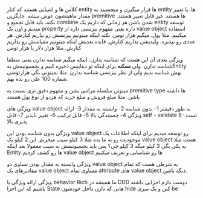 کلاس ها و اشیایی هستند که کنار entity ها قرار میگیرن و میچسبند به entity ها. با تغییر مقدار ماهیتشون عوض میشه. جایگزین premitive ها هستند. غیر قابل تغییر هستند. 
نکته، باید قابل تجمیع و combine شدن باشن
هر زمانی که داریم یک entity توسعه میدیم و اون یک property داره یعنی مفهوم بیزنسی داره از value object استفاده میکنیم. مثلا پول. میگیم هزار تومن. نکته اینکه میتونیم بیزنسش رو بیاریم کنارش. هر عددی رو نپذیره. ولیدیشن بذاریم کنارش. فایده بعدیش اینکه میتونیم مقیاسش رو بذاریم کنارش. مثلا هزار دلار یا هزار تومن

ویژگی بعدی آن این هست که شناسه ندارن. اینکه میگیم شناسه ندارن یعنی منطقا شناسه ندارن. ولی **ممکنه** برای اینکه تو دیتابیس ذخیره کنیم و بچسبونیمش بهEntity بهش شناسه بدیم ولی از نظر بیزنسی شناسه ندارن. مثلا نمیتونی بگی هزارتومنی شماره 100 علی رو بده بهم. 

میتونن سلسله مراتبی بشن و مفهوم دقیق تری نسبت به premitive type ها داشته باشن. مثلا مبلغ فروش و مبلغ خرید که هردو از نوع پول هستند

ویژگی های value object به طور دقیقتر
1- بدون شناسه
2- وابسته به مقدار
3- ارائه ویژگی
4- چسبندگی بالا
5- قابل ترکیب
6- تغییر ناپذیر
7- قابل self - validate
8- تست پذیری بالا


ویژگی بدون شناسه بودن
این value object رو توسعه میدیم برای اینکه اطلاعات یک موجودیت رو به ما بده 
مثلا 3 کیلو سیب میخریم. این 2 کیلو یک value object هست
مثلا یه یکی بگی 3 کیلو میگه 3 کیلو چی؟ پس باید بچسبونیمش به سیب 
معمولا بعد اینکه Entity ها رو کشف کردیم value object ها رو شناسایی و تعریف میکنیم

ویژگی وابسته به مقدار بودن
تساوی دو value object به شرطی هست که تمام مقادیرهای یک value object مساوی تمام attribute های value object دیگه باشن. 

ویژگی ارائه ویژگی یا behavior Rich
ما همیشه در DDD دوست دارم اجزایی داشته باشیم که این اجزا State هایی که دارن داخل خودشون hide کنن و یک سری be